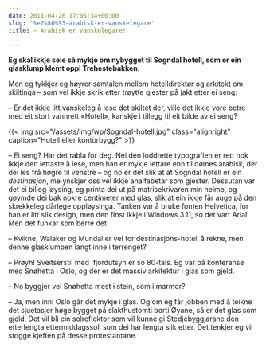 ```yaml
---
date: 2011-04-26 17:05:34+00:00
slug: '%e2%80%93-arabisk-er-vanskelegare'
title: – Arabisk er vanskelegare!

---
```


**Eg skal ikkje seie så mykje om nybygget til Sogndal hotell, som er ein glasklump klemt oppi Trehestebakken.**

Men eg tykkjer eg høyrer samtalen mellom hotelldirektør og arkitekt om skiltinga – som vel ikkje skrik etter trøytte gjester på jakt etter ei seng:

<!--more-->

– Er det ikkje litt vanskeleg å lese det skiltet der, ville det ikkje vore betre med eit stort vannrett «Hotell», kanskje i tillegg til eit bilde av ei seng?

{{< img src="/assets/img/wp/Sogndal-hotell.jpg" class="alignright" caption="Hotell eller kontorbygg?" >}}

– Ei seng? Har det rabla for deg. Nei den loddrette typografien er rett nok ikkje den lettaste å lese, men han er mykje lettare enn til dømes arabisk, der dei les frå høgre til venstre – og no er det slik at at Sogndal hotell er ein _destinasjon_, me ynskjer oss vel ikkje analfabetar som gjester. Dessutan var det ei billeg løysing, eg printa dei ut på matrisekrivaren min heime, og gøymde dei bak nokre centimeter med glas, slik at ein ikkje får auge på den skrekkeleg dårlege oppløysinga. Tanken var å bruke fonten Helvetica, for han er litt slik design, men den finst ikkje i Windows 3.11, so det vart Arial. Men det funkar som berre det.


– Kvikne, Walaker og Mundal er vel for destinasjons-hotell å rekne, men denne glasklumpen langt inne i terrenget?

– Prøyh! Sveitserstil med  fjordutsyn er so 80-tals. Eg var på konferanse med Snøhetta i Oslo, og der er det massiv arkitektur i glas som gjeld.

– No byggjer vel Snøhetta mest i stein, som i marmor?

– Ja, men inni Oslo går det mykje i glas. Og om eg får jobben med å teikne det sjuetasjer høge bygget på slakthustomti borti Øyane, så er det glas som gjeld. Det vil bli ein solreflektor som vil kunne gi Stedjebyggjarane den etterlengta ettermiddagssoli som dei har lengta slik etter. Det tenkjer eg vil stogge kjeften på desse protestantane.
